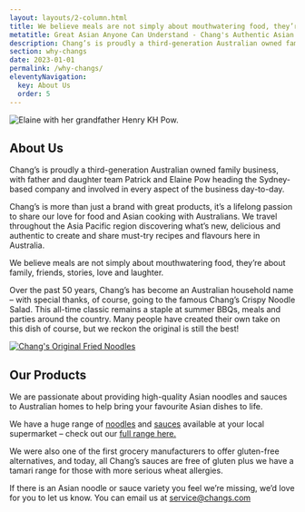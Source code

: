 ```yaml
---
layout: layouts/2-column.html
title: We believe meals are not simply about mouthwatering food, they’re about family, friends, stories, love and laughter.
metatitle: Great Asian Anyone Can Understand - Chang's Authentic Asian Cooking
description: Chang’s is proudly a third-generation Australian owned family business, with father and daughter team Patrick and Elaine Pow heading the Sydney-based company and involved in every aspect of the business day-to-day.
section: why-changs
date: 2023-01-01
permalink: /why-changs/
eleventyNavigation:
  key: About Us
  order: 5
---
```



<div class="grid-2-columns-5x7">
<div class="about-left">
<img src="https://www.changs.com/uploads/images/assets/polaroid.jpg" alt="Elaine with her grandfather Henry KH Pow." title="Elaine with her grandfather Henry KH Pow.">
</div>
<div class="about-right">
<h2>About Us</h2>
<p>Chang’s is proudly a third-generation Australian owned family business, with father and daughter team Patrick and Elaine Pow heading the Sydney-based company and involved in every aspect of the business day-to-day.</p>
<p>Chang’s is more than just a brand with great products, it’s a lifelong passion to share our love for food and Asian cooking with Australians. We travel throughout the Asia Pacific region discovering what’s new, delicious and authentic to create and share must-try recipes and flavours here in Australia.</p>
<p>We believe meals are not simply about mouthwatering food, they’re about family, friends, stories, love and laughter.</p>
<p>Over the past 50 years, Chang’s has become an Australian household name – with special thanks, of course, going to the famous Chang’s Crispy Noodle Salad. This all-time classic remains a staple at summer BBQs, meals and parties around the country. Many people have created their own take on this dish of course, but we reckon the original is still the best!</p>
</div>
</div>
<div class="grid-2-columns-5x7">
<div class="about-left">
<div class="aboutimageone"> <a href="/products"><img src="https://www.changs.com/uploads/images/assets/190829-Original-Fried-Noodles.jpg" alt="Chang's Original Fried Noodles" title="Chang's Original Fried Noodles"></a> </div>
</div>
<div class="about-right">
<h2>Our Products</h2>
<p>We are passionate about providing high-quality Asian noodles and sauces to Australian homes to help bring your favourite Asian dishes to life.</p>
<p>We have a huge range of <a href="/products/noodles/" title="Changs Noodles products">noodles</a> and <a href="/products/sauces/" title="Changs Sauces products">sauces</a> available at your local supermarket – check out our <a href="/products/" title="Changs Sauces products">full range here.</a></p>
<p>We were also one of the first grocery manufacturers to offer gluten-free alternatives, and today, all Chang’s sauces are free of gluten plus we have a tamari range for those with more serious wheat allergies. &nbsp;</p>
<p>If there is an Asian noodle or sauce variety you feel we’re missing, we’d love for you to let us know. You can email us at <a href="mailto:service@changs.com">service@changs.com</a></p>
</div>
</div>



